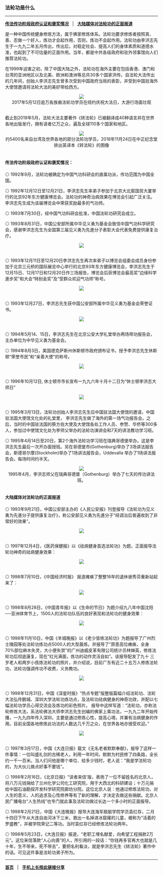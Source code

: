 ### 法轮功是什么

---

[<b>传法传功阶段政府认证和褒奖情况</b>](#传法传功阶段政府认证和褒奖情况) &nbsp;&nbsp;|&nbsp;&nbsp; [<b>大陆媒体对法轮功的正面报道</b>](#大陆媒体对法轮功的正面报道)

是一种中国传统健身修炼方法，属于佛家修炼体系。法轮功要求修炼者按照真、善、忍做一个好人，炼功才会起作用，否则，炼功不会起作用。法轮功由李洪志先生于一九九二年五月传出，传出后，对稳定社会、提高人们的身体素质和道德水准，也起到了不可估量的正面作用。当年，都是中共各级政府和驻外领事馆向人们推荐法轮功。

在1999年迫害之初，除了中国大陆之外，法轮功在海外主要在包括香港、澳门和台湾的亚洲地区以及北美、欧洲和澳洲等总共30多个国家洪传。自法轮大法传出的几年间，创始人李洪志先生曾多次受到中国政府当局的表彰，并受到中国驻海外大使馆邀请将法轮大法的美好带给西方。

<div align="center">
<img src="http://i.epochtimes.com/assets/uploads/2017/05/20170512-Edward-Dye-041-600x400.jpg"/><br/>
2017年5月12日逾万各族裔法轮功学员在纽约庆祝大法日，大游行场面壮观
</div><br/>

截止到2019年5月，法轮大法主要著作《转法轮》已被翻译成40种语言并在世界各地出版发行，拥有读者亿万之众，遍及全球110多个国家和地区。
<div align="center">
<img src="http://i.epochtimes.com/assets/uploads/2018/11/1811271224392384-600x400.jpg"/><br/>
约5400名来自台湾及世界各地的部分法轮功学员，2018年11月24日在中正纪念堂排出英译本《转法轮》的图像
</div><br/>

#### 传法传功阶段政府认证和褒奖情况：
◎ 1992年9月，法轮功被确定为中国气功科研会的直属功派，传功范围为中国全国。

◎ 1992年12月12日至12月21日，李洪志先生率弟子参加于北京大北窑国贸大厦举行的北京92年东方健康博览会。法轮功的神奇治病效果在博览会引起广泛关注。李洪志先生成为该届博览会中荣获奖励最多的气功师。

◎ 1993年7月30日，经中国气功科研会批准，中国法轮功研究会成立。

◎ 1993年8月31日，中国公安部所属中华见义勇为基金会致信中国气功科学研究会，感谢李洪志先生为全国第三届见义勇为先進分子表彰大会代表免费提供康复治疗。
<div align="center">
<img src="http://www.minghui.org/mh/article_images/2001-5-29-ch-thanks-letter.jpg"/><br/>
</div><br/>

◎ 1993年12月11日至12月20日李洪志先生再次率弟子以博览会组委会成员身份参加于北京三元桥的国际展览中心举行的北京93年东方健康博览会，李洪志先生于12月15日、12月17日和12月20日作三场报告，博览会后获博览会最高奖“边缘科学進步奖”和大会“特别金奖”及“受群众欢迎气功师”称号。
<div align="center">
<img src="http://www.minghui.org/mh/article_images/2004-8-4-award93_expo.jpg"/><br/>
</div><br/>

◎ 1993年12月27日，李洪志先生获中国公安部所属中华见义勇为基金会荣誉证书。
<div align="center">
<img src="http://www.minghui.org/mh/article_images/2004-8-4-honorary-certificate.jpg"/><br/>
</div><br/>

◎ 1994年5月14、15日，李洪志先生在北京公安大学礼堂举办两场带功报告会，主办单位为中华见义勇为基金会。

◎ 1994年8月3日，美国德克萨斯州休斯顿市政府颁布证书，授予李洪志先生休斯顿“荣誉市民”和“亲善大使”的称号。
<div align="center">
<img src="http://media.minghui.org/picture/Houston_citizen.jpg"/><br/>
</div><br/>

◎ 1996年10月12日, 休士顿市市长宣布一九九六年十月十二日为“休士顿李洪志大师日”
<div align="center">
<img src="http://media.minghui.org/picture/Houstong_day.jpg"/><br/>
</div><br/>

◎ 1995年3月13日，法轮功创始人李洪志先生应中国驻法国大使馆的邀请，中国驻法国大使馆文化处的礼堂里， 李洪志先生做了海外的第一场气功报告会。之后，当时的中国驻法国的蔡方伯大使及大使馆各处工作人员、参赞、华侨等300多人，参加过中使馆文化处为李师父举办的法轮功演讲会和7天的讲法教功学习班。

◎ 1995年4月14日至20日，第2个海外法轮功学习班在瑞典哥德堡举办。这是李洪志先生最后一次开办面授班。另在哥德堡市(Gothenburg)举办了3场讲法报告会，斯德哥尔摩(Stockholm)举办了1场讲法报告会，Uddevalla 举办了1场讲法报告会。每场时间约半天。
<div align="center">
<img src="http://i.epochtimes.com/assets/uploads/2012/03/1203121109572519-600x356.jpg"/><br/>
 1995年4月，李洪志师父在瑞典哥德堡（Gothenburg）举办了七天的传功讲法班。
</div><br/>


#### 大陆媒体对法轮功的正面报道

◎ 1993年9月21日，中国公安部主办的《人民公安报》刊登报导《法轮功为见义勇为先進分子提供康复治疗》，称公安部见义勇为先進分子“经调治后普遍收到了非常好的效果”。
<div align="center">
<img src="http://www.minghui.org/mh/article_images/2000-12-11-renmin_gongan_bao.jpg"/><br/>
</div><br/>

◎ 1997年12月4日，《医药保健报》以《祛病健身首选法轮功》为题，正面报导法轮功神奇的祛病健身效果：
<div align="center">
<img src="https://package.minghui.org/qita_ziliao/china_positive_report/2000-12-11-yiyao_baojingbao.jpg"/><br/>
</div><br/>

◎  1998年7月10日，《中国经济时报》 报道瘫痪了整整16年的退休谢秀芬重新站起来了：
<div align="center">
<img src="http://www.minghui.org/mh/article_images/2001-3-16-jinji_shibao.jpg"/><br/>
</div><br/>

◎ 1998年8月28日，《中国青年报》以《生命的节日》为题介绍九八年中国沈阳──亚洲体育节上，1500人的法轮功队伍的良好表现和法轮功的健身效果：
<div align="center">
<img src="http://www.minghui.org/mh/article_images/2012-5-9-minghui-falun-dafa-213721-1.jpg"/><br/>
</div><br/>

◎ 1998年11月10日，中国《羊城晚报》以《老少皆练法轮功》为题报导了广州烈士陵园等处法轮功炼功点5000人的大型晨炼。并报导了“原患高位瘫痪，全身 70%部位麻木失灵，大小便失禁”的广州迪威皮革有限公司统计员林婵英，修炼法轮功后彻底康复，现在“红光满面，炼功的动作灵活自如”。该报导配发了九十 三岁老人和两岁小孩炼法轮功的照片，并介绍说，目前广东有近二十五万人修炼法轮功，法轮功强调传功不收费，义务教功。
<div align="center">
<img src="http://www.minghui.org/mh/article_images/2001-2-3-12583.jpg"/><br/>
</div><br/>

◎ 1998年12月31日，中国《深星时报》“热点专题”版整版篇幅介绍法轮功、法轮大法弘传鹏城、深圳大学法轮功炼功点，及法轮功祛病健身的神奇功效，并配以七幅法轮功学员心得交流会及炼功的彩色照片。
报导中这样写道：“法轮功，亦称法轮修炼大法，系法轮佛法大师李洪志先生创编的佛家上乘功法，一九九二年开始传播，一九九四年传入深圳，主要是通过修炼心性，提高心境，并兼有治病健身的作用。目前全国各地修炼此功法的人数达几千万之众，在世界各地亦很受欢迎。”
<div align="center">
<img src="http://photo.minghui.org/photo/images/media/local/images/report-0199_big.jpg"/><br/>
</div><br/>

◎ 1997年3月17日，中国《大连日报》载文《无名老者默默奉献》，报导了这样一件事情：一位叫盛礼剑的古稀老人，利用一年时间，默默为村民修了四条路，全长约一千一百米。当人们问他是哪个单位、给多少钱时，老人说：“我是学法轮功的，为大伙儿做点好事不要钱”。

◎ 1998年2月16日，《北京日报》“读者来信’版，表扬了一位不留姓名的北京人，将八万元钱捐给了兰州化学公司化工研究院，用于大西北的科研建设；十万元捐 给中国石油勘探开发科学研究院廊坊分院。这位北京人说：他通过修炼法轮功，对人生的意义、人的追求及心性修养等有了新的理解，才决定去做这些捐献。北京人 民广播电台“人生热线”也专门就此事及法轮功做过长达一个多小时的正面报导。

◎ 1998年2月21日，中国《大连晚报》报导大连海军舰艇学院学员袁红存，二月十四日下午从大连自由河冰下三米，救出一名掉进冰窟窿的儿童，被称为“活着的罗盛教”，并被学院荣记二等功。当时袁红存已经修炼法轮功两年。

◎ 1998年5月23日，《大连日报》报道，“老职工埋名献爱，向希望工程捐款2万元”。这位来信落款“人心向善”的人，所引用的一段话：“你钱再多官再大也就是几十年，生不带来，死不带去”，要把名利看淡，就是李洪志先生《转法轮》著作中的话。可见这件事是法轮功弟子所为。

---

[<b>首页</b>](../README.md) &nbsp;&nbsp;|&nbsp;&nbsp; [<b>手机上长按此链接分享</b>](#) 

